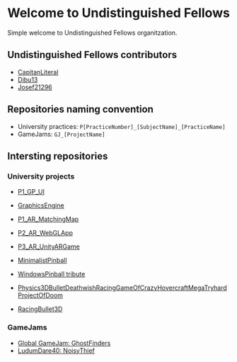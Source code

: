# Welcome to Undistinguished Fellows
Simple welcome to Undistinguished Fellows organitzation.

## Undistinguished Fellows contributors
- [CapitanLiteral](https://github.com/CapitanLiteral)
- [Dibu13](https://github.com/dibu13)
- [Josef21296](https://github.com/Josef212)

## Repositories naming convention
- University practices: ```P[PracticeNumber]_[SubjectName]_[PracticeName]```
- GameJams: ```GJ_[ProjectName]```


## Intersting repositories
### University projects
- [P1_GP_UI](https://github.com/UndistinguishedFellows/P1_GP_UI)
- [GraphicsEngine](https://github.com/UndistinguishedFellows/GraphicsEngine)
- [P1_AR_MatchingMap](https://github.com/UndistinguishedFellows/P1_AR_MatchingMap)
- [P2_AR_WebGLApp](https://github.com/UndistinguishedFellows/P2_RA_WebGLApp)
- [P3_AR_UnityARGame](https://github.com/UndistinguishedFellows/P3_AR_UnityARGame)

- [MinimalistPinball](https://github.com/UndistinguishedFellows/MinimalistPinball)
- [WindowsPinball tribute](https://github.com/UndistinguishedFellows/WindowsPinballTribute)
- [Physics3DBulletDeathwishRacingGameOfCrazyHovercraftMegaTryhardProjectOfDoom](https://github.com/UndistinguishedFellows/Physics3DBulletDeathwishRacingGameOfCrazyHovercraftMegaTryhardProjectOfDoom)
- [RacingBullet3D](https://github.com/UndistinguishedFellows/RacingBullet3D)

### GameJams
- [Global GameJam: GhostFinders](https://github.com/UndistinguishedFellows/GJ_GhostFinders)
- [LudumDare40: NoisyThief](https://github.com/UndistinguishedFellows/GJ_LudumDare40)
